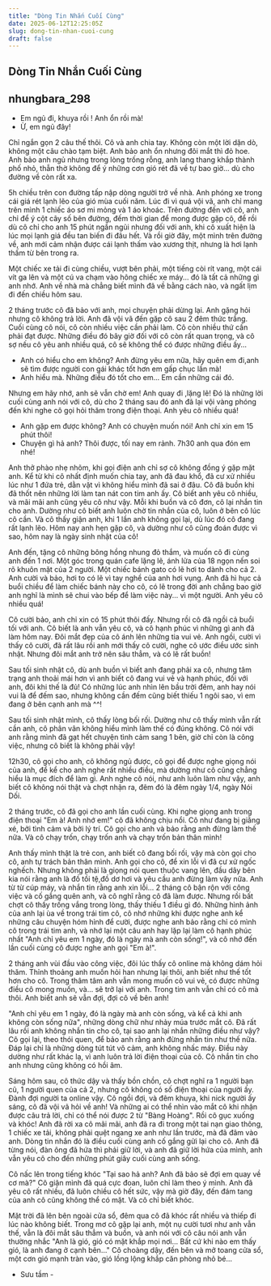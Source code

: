 ```yaml
---
title: "Dòng Tin Nhắn Cuối Cùng"
date: 2025-06-12T12:25:05Z
slug: dong-tin-nhan-cuoi-cung
draft: false
---
```


## Dòng Tin Nhắn Cuối Cùng

## nhungbara_298

- Em ngủ đi, khuya rồi ! Anh ổn rồi mà!
- Ừ, em ngủ đây!

Chỉ ngắn gọn 2 câu thế thôi. Cô và anh chia tay. Không còn một lời dặn dò, không một câu chào tạm biệt. Anh bảo anh ổn nhưng đôi mắt thì đỏ hoe. Anh bảo anh ngủ nhưng trong lòng trống rỗng, anh lang thang khắp thành phố nhỏ, thẫn thờ không để ý những cơn gió rét đã về tự bao giờ... dù cho đường về còn rất xa.

5h chiều trên con đường tấp nập dòng người trở về nhà. Anh phóng xe trong cái giá rét lạnh lẽo của gió mùa cuối năm. Lúc đi vì quá vội vã, anh chỉ mang trên mình 1 chiếc áo sơ mi mỏng và 1 áo khoác. Trên đường đến với cô, anh chỉ để ý cột cây số bên đường, đếm thời gian để mong được gặp cô, để rồi dù cô chỉ cho anh 15 phút ngắn ngủi nhưng đối với anh, khi cô xuất hiện là lúc mọi lạnh giá đều tan biến đi đâu hết. Và rồi giờ đây, một mình trên đường về, anh mới cảm nhận được cái lạnh thấm vào xương thịt, nhưng là hơi lạnh thấm từ bên trong ra.

Một chiếc xe tải đi cùng chiều, vượt bên phải, một tiếng còi rít vang, một cái vít ga lên và một cú va chạm vào hông chiếc xe máy... đó là tất cả những gì anh nhớ. Anh về nhà mà chẳng biết mình đã về bằng cách nào, và ngất lịm đi đến chiều hôm sau.

2 tháng trước cô đã bảo với anh, mọi chuyện phải dừng lại. Anh gặng hỏi nhưng cô không trả lời. Anh đã vội vã đến gặp cô sau 2 đêm thức trắng. Cuối cùng cô nói, cô còn nhiều việc cần phải làm. Cô còn nhiều thứ cần phải đạt được. Những điều đó bây giờ đối với cô còn rất quan trọng, và cô sợ nếu cô yêu anh nhiều quá, cô sẽ không thể có được những điều ấy...

- Anh có hiểu cho em không? Anh đừng yêu em nữa, hãy quên em đi,anh sẽ tìm được người con gái khác tốt hơn em gấp chục lần mà!
- Anh hiểu mà. Những điều đó tốt cho em... Em cần những cái đó. 

Nhưng em hãy nhớ, anh sẽ vẫn chờ em!
Anh quay đi ,lặng lẽ!
Đó là những lời cuối cùng anh nói với cô, dù cho 2 tháng sau đó anh đã lại vội vàng phóng đến khi nghe cô gọi hỏi thăm trong điện thoại. Anh yêu cô nhiều quá!

- Anh gặp em được không? Anh có chuyện muốn nói! Anh chỉ xin em 15 phút thôi!
- Chuyện gì hả anh? Thôi được, tối nay em rảnh. 7h30 anh qua đón em nhé!

Anh thở phào nhẹ nhõm, khi gọi điện anh chỉ sợ cô không đồng ý gặp mặt anh. Kể từ khi cô nhất định muốn chia tay, anh đã đau khổ, đã cư xử nhiều lúc như 1 đứa trẻ, dằn vặt vì không hiểu mình đã sai ở đâu.
Cô đã buồn khi đã thốt nên những lời làm tan nát con tim anh ấy. Cô biết anh yêu cô nhiều, và mãi mãi anh cũng yêu cô như vậy. Mỗi khi buồn và cô đơn, cô lại nhắn tin cho anh. Dường như cô biết anh luôn chờ tin nhắn của cô, luôn ở bên cô lúc cô cần. Và cô thấy giận anh, khi 1 lần anh không gọi lại, dù lúc đó cô đang rất lạnh lẽo. Hôm nay anh hẹn gặp cô, và dường như cô cũng đoán được vì sao, hôm nay là ngày sinh nhật của cô!

Anh đến, tặng cô những bông hồng nhung đỏ thắm, và muốn cô đi cùng anh đến 1 nơi. Một góc trong quán cafe lặng lẽ, ánh lửa của 18 ngọn nến soi rõ khuôn mặt của 2 người. Một chiếc bánh gato có lẽ hơi to dành cho cả 2. Anh cười và bảo, hơi to có lẽ vì tay nghề của anh hơi vụng. Anh đã hì hục cả buổi chiều để làm chiếc bánh này cho cô, có lẽ trong đời anh chẳng bao giờ anh nghĩ là mình sẽ chui vào bếp để làm việc này... vì một người. Anh yêu cô nhiều quá!

Cô cười bảo, anh chỉ xin có 15 phút thôi đấy. Nhưng rồi cô đã ngồi cả buổi tối với anh. Cô biết là anh vẫn yêu cô, và cô hạnh phúc vì những gì anh đã làm hôm nay. Đôi mắt đẹp của cô ánh lên những tia vui vẻ. Anh ngồi, cười vì thấy cô cười, đã rất lâu rồi anh mới thấy cô cười, nghe cô ước điều ước sinh nhật. Nhưng đôi mắt anh trở nên sâu thẳm, và có lẽ rất buồn!

Sau tối sinh nhật cô, dù anh buồn vì biết anh đang phải xa cô, nhưng tâm trạng anh thoải mái hơn vì anh biết cô đang vui vẻ và hạnh phúc, đối với anh, đôi khi thế là đủ! Có những lúc anh nhìn lên bầu trời đêm, anh hay nói vui là để đếm sao, nhưng không cần đếm cũng biết thiếu 1 ngôi sao, vì em đang ở bên cạnh anh mà ^^!

Sau tối sinh nhật mình, cô thấy lòng bối rối. Dường như cô thấy mình vẫn rất cần anh, cô phân vân không hiểu mình làm thế có đúng không. Cô nói với anh rằng mình đã gạt hết chuyện tình cảm sang 1 bên, giờ chỉ còn là công việc, nhưng cô biết là không phải vậy!

12h30, cô gọi cho anh, cô không ngủ được, cô gọi để được nghe giọng nói của anh, để kể cho anh nghe rất nhiều điều, mà dường như cô cũng chẳng hiểu là mục đích để làm gì. Anh nghe cô nói, như anh luôn làm như vậy, anh biết cô không nói thật và chợt nhận ra, đêm đó là đêm ngày 1/4, ngày Nói Dối.

2 tháng trước, cô đã gọi cho anh lần cuối cùng. Khi nghe giọng anh trong điện thoại "Em à! Anh nhớ em!" cô đã không chịu nổi. Cô như đang bị giằng xé, bởi tình cảm và bởi lý trí. Cô gọi cho anh và bảo rằng anh đừng làm thế nữa. Và cô chạy trốn, chạy trốn anh và chạy trốn bản thân mình!

Anh thấy mình thật là trẻ con, anh biết cô đang bối rối, vậy mà còn gọi cho cô, anh tự trách bản thân mình. Anh gọi cho cô, để xin lỗi vì đã cư xử ngốc nghếch. Nhưng không phải là giọng nói quen thuộc vang lên, đầu dây bên kia nói rằng anh là đồ tồi tệ,đồ dơ hơi và yêu cầu anh đừng làm vậy nữa. Anh từ từ cúp máy, và nhắn tin rằng anh xin lỗi...
2 tháng cô bận rộn với công việc và cố gắng quên anh, và cô nghĩ rằng cô đã làm được. Nhưng rồi bất chợt cô thấy trống vắng trong lòng, thấy thiếu 1 điều gì đó. Những hình ảnh của anh lại ùa về trong trái tim cô, cô nhớ những khi được nghe anh kể những câu chuyện hóm hỉnh để cười, được nghe anh bảo rằng chỉ có mình cô trong trái tim anh, và nhớ lại một câu anh hay lặp lại làm cô hạnh phúc nhất "Anh chỉ yêu em 1 ngày, đó là ngày mà anh còn sống!", và cô nhớ đến lần cuối cùng cô được nghe anh gọi "Em à!".

2 tháng anh vùi đầu vào công việc, đôi lúc thấy cô online mà không dám hỏi thăm. Thỉnh thoảng anh muốn hỏi han nhưng lại thôi, anh biết như thế tốt hơn cho cô. Trong thâm tâm anh vẫn mong muốn cô vui vẻ, có được những điều cô mong muốn, và... sẽ trở lại với anh. Trong tim anh vẫn chỉ có cô mà thôi. Anh biết anh sẽ vẫn đợi, đợi cô về bên anh!

"Anh chỉ yêu em 1 ngày, đó là ngày mà anh còn sống, và kể cả khi anh không còn sống nữa", những dòng chữ như nhảy múa trước mắt cô. Đã rất lâu rồi anh không nhắn tin cho cô, tại sao anh lại nhắn những điều như vậy? Cô gọi lại, theo thói quen, để bảo anh rằng anh đừng nhắn tin như thế nữa. Đáp lại chỉ là những dòng tút tút vô cảm, anh không nhấc máy. Điều này dường như rất khác lạ, vì anh luôn trả lời điện thoại của cô. Cô nhắn tin cho anh nhưng cũng không có hồi âm.

Sáng hôm sau, cô thức dậy và thấy bồn chồn, cô chợt nghĩ ra 1 người bạn cũ, 1 người quen của cả 2, nhưng cô không có số điện thoại của người ấy. Đành đợi người ta online vậy. Cô ngồi đợi, và đêm khuya, khi nick người ấy sáng, cô đã vội vã hỏi về anh! Và những ai có thể nhìn vào mắt cô khi nhận được câu trả lời, chỉ có thể nói được 2 từ "Bàng Hoàng". Rồi cô gục xuống và khóc! Anh đã rời xa cô mãi mãi, anh đã ra đi trong một tai nạn giao thông, 1 chiếc xe tải, không phải quệt ngang xe anh như lần trước, mà đã đâm vào anh. Dòng tin nhắn đó là điều cuối cùng anh cố gắng gửi lại cho cô. Anh đã từng nói, đàn ông đã hứa thì phải giữ lời, và anh đã giữ lời hứa của mình, anh vẫn yêu cô cho đến những phút giây cuối cùng anh sống.

Cô nấc lên trong tiếng khóc "Tại sao hả anh? Anh đã bảo sẽ đợi em quay về cơ mà?" Cô giận mình đã quá cực đoan, luôn chỉ làm theo ý mình. Anh đã yêu cô rất nhiều, đã luôn chiều cô hết sức, vậy mà giờ đây, đến đám tang của anh cô cũng không thể có mặt. Và cô chỉ biết khóc.

Mặt trời đã lên bên ngoài cửa sổ, đêm qua cô đã khóc rất nhiều và thiếp đi lúc nào không biết. Trong mơ cô gặp lại anh, một nụ cười tươi như anh vẫn thế, vẫn là đôi mắt sâu thẳm và buồn, và anh nói với cô câu nói anh vẫn thường nhắc "Anh là gió, gió có mặt khắp mọi nơi... Bất cứ khi nào em thấy gió, là anh đang ở cạnh bên..."
Cô choàng dậy, đến bên và mở toang cửa sổ, một cơn gió mạnh tràn vào, gió lồng lộng khắp căn phòng nhỏ bé...

 - Sưu tầm -